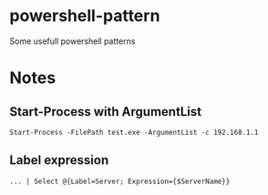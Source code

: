 # powershell-pattern
Some usefull powershell patterns

# Notes
## Start-Process with ArgumentList
```
Start-Process -FilePath test.exe -ArgumentList -c 192.168.1.1
```

## Label expression
```
... | Select @{Label=Server; Expression={$ServerName}}
```
